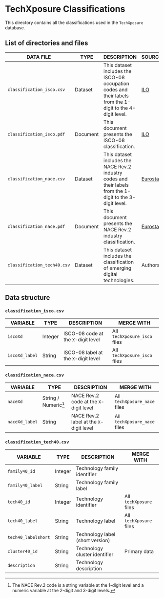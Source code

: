 # TechXposure Classifications

This directory contains all the classifications used in the `TechXposure` database. 

## List of directories and files

| DATA FILE               | TYPE                    | DESCRIPTION               | SOURCE |
| ----------------------- | ------------------------- | ------------------- | -------- |
| `classification_isco.csv`  | Dataset | This dataset includes the ISCO-08 occupation codes and their labels from the 1-digit to the 4-digit level. | [ILO](https://www.ilo.org/public/english/bureau/stat/isco/) |
| `classification_isco.pdf`  | Document | This document presents the ISCO-08 classification. | [ILO](https://www.ilo.org/public/english/bureau/stat/isco/) |
| `classification_nace.csv`  | Dataset | This dataset includes the NACE Rev.2 industry codes and their labels from the 1-digit to the 3-digit level. | [Eurostat](https://ec.europa.eu/eurostat/statistics-explained/index.php?title=Glossary:Statistical_classification_of_economic_activities_in_the_European_Community_(NACE)) |
| `classification_nace.pdf`  | Document | This document presents the NACE Rev.2 industry classification. |  [Eurostat](https://ec.europa.eu/eurostat/statistics-explained/index.php?title=Glossary:Statistical_classification_of_economic_activities_in_the_European_Community_(NACE)) |
| `classification_tech40.csv`  | Dataset | This dataset includes the classification of emerging digital technologies. | Authors |

## Data structure

### `classification_isco.csv`

| VARIABLE               | TYPE                    | DESCRIPTION               | MERGE WITH |
| ----------------------- | ------------------------- | ------------------- | -------- |
| `iscoXd`  | Integer | ISCO-08 code at the `X`-digit level | All `techXposure_isco` files |
| `iscoXd_label`  | String | ISCO-08 label at the `X`-digit level | All `techXposure_isco` files |

### `classification_nace.csv`

| VARIABLE               | TYPE                    | DESCRIPTION               | MERGE WITH |
| ----------------------- | ------------------------- | ------------------- | -------- |
| `naceXd`  | String / Numeric[^1] | NACE Rev.2 code at the `X`-digit level | All `techXposure_nace` files |
| `naceXd_label`  | String | NACE Rev.2 label at the `X`-digit level | All `techXposure_nace` files |

### `classification_tech40.csv`

| VARIABLE               | TYPE                    | DESCRIPTION               | MERGE WITH |
| ----------------------- | ------------------------- | ------------------- | -------- |
| `family40_id`  | Integer | Technology family identifier | |
| `family40_label`  | String | Technology family label | |
| `tech40_id`  | Integer | Technology identifier | All `techXposure` files |
| `tech40_label`  | String | Technology label | All `techXposure` files |
| `tech40_labelshort`  | String | Technology label (short version) | |
| `cluster40_id`  | String | Technology cluster identifier | Primary data |
| `description`  | String | Technology description | |


[^1]: The NACE Rev.2 code is a string variable at the 1-digit level and a numeric variable at the 2-digit and 3-digit levels.